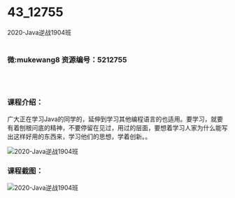# 43_12755
2020-Java逆战1904班
<br/></br>
<h3>微:mukewang8 资源编号：5212755</h3>
<br/></br>
<h3>课程介绍：</h3>
<p>广大正在学习<a title="查看与 Java 相关的文章" target="_blank">Java</a>的同学的，延伸到学习其他编程语言的也适用。要学习，就要有着刨根问底的精神，不要停留在见过，用过的层面，要想着学习人家为什么能写出这样好用的东西来，学习他们的思想，学着创新。。</p>
<p><img src="https://www.ko996.com/wp-content/uploads/img/2020/05/2-18-300x189.png" alt="2020-Java逆战1904班"></p>
<div class="info-desc">
<h3>课程截图：</h3>
<p><img src="https://www.ko996.com/wp-content/uploads/img/2020/05/1-18.png" alt="2020-Java逆战1904班"></p>


			
</div>
